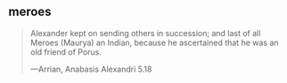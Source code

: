 ## meroes
> Alexander kept on sending others in succession; and last of all Meroes (Maurya) an Indian, because he ascertained that he was an old friend of Porus.
> 
> —Arrian, Anabasis Alexandri 5.18